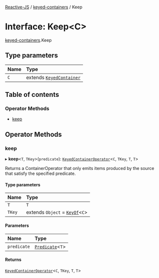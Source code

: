 [Reactive-JS](../README.md) / [keyed-containers](../modules/keyed_containers.md) / Keep

# Interface: Keep<C\>

[keyed-containers](../modules/keyed_containers.md).Keep

## Type parameters

| Name | Type |
| :------ | :------ |
| `C` | extends [`KeyedContainer`](keyed_containers.KeyedContainer.md) |

## Table of contents

### Operator Methods

- [keep](keyed_containers.Keep.md#keep)

## Operator Methods

### keep

▸ **keep**<`T`, `TKey`\>(`predicate`): [`KeyedContainerOperator`](../modules/keyed_containers.md#keyedcontaineroperator)<`C`, `TKey`, `T`, `T`\>

Returns a ContainerOperator that only emits items produced by the
source that satisfy the specified predicate.

#### Type parameters

| Name | Type |
| :------ | :------ |
| `T` | `T` |
| `TKey` | extends `Object` = [`KeyOf`](../modules/keyed_containers.md#keyof)<`C`\> |

#### Parameters

| Name | Type |
| :------ | :------ |
| `predicate` | [`Predicate`](../modules/functions.md#predicate)<`T`\> |

#### Returns

[`KeyedContainerOperator`](../modules/keyed_containers.md#keyedcontaineroperator)<`C`, `TKey`, `T`, `T`\>
